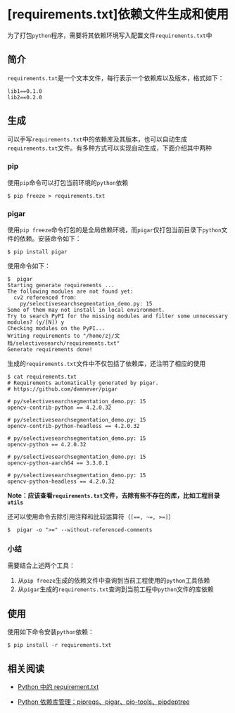 
# [requirements.txt]依赖文件生成和使用

为了打包`python`程序，需要将其依赖环境写入配置文件`requirements.txt`中

## 简介

`requirements.txt`是一个文本文件，每行表示一个依赖库以及版本，格式如下：

```
lib1==0.1.0
lib2==0.2.0
```

## 生成

可以手写`requirements.txt`中的依赖库及其版本，也可以自动生成`requirements.txt`文件。有多种方式可以实现自动生成，下面介绍其中两种

### pip

使用`pip`命令可以打包当前环境的`python`依赖

```
$ pip freeze > requirements.txt
```

### pigar

使用`pip freeze`命令打包的是全局依赖环境，而`pigar`仅打包当前目录下`python`文件的依赖。安装命令如下：

```
$ pip install pigar
```

使用命令如下：

```
$  pigar
Starting generate requirements ...
The following modules are not found yet:
  cv2 referenced from:
    py/selectivesearchsegmentation_demo.py: 15
Some of them may not install in local environment.
Try to search PyPI for the missing modules and filter some unnecessary modules? (y/[N]) y
Checking modules on the PyPI...
Writing requirements to "/home/zj/文档/selectivesearch/requirements.txt"
Generate requirements done!
```

生成的`requirements.txt`文件中不仅包括了依赖库，还注明了相应的使用

```
$ cat requirements.txt
# Requirements automatically generated by pigar.
# https://github.com/damnever/pigar

# py/selectivesearchsegmentation_demo.py: 15
opencv-contrib-python == 4.2.0.32

# py/selectivesearchsegmentation_demo.py: 15
opencv-contrib-python-headless == 4.2.0.32

# py/selectivesearchsegmentation_demo.py: 15
opencv-python == 4.2.0.32

# py/selectivesearchsegmentation_demo.py: 15
opencv-python-aarch64 == 3.3.0.1

# py/selectivesearchsegmentation_demo.py: 15
opencv-python-headless == 4.2.0.32
```

**Note：应该查看`requirements.txt`文件，去除有些不存在的库，比如工程目录`utils`**

还可以使用命令去除引用注释和比较运算符（`[==, ~=, >=]`）

```
$  pigar -o ">=" --without-referenced-comments
```

### 小结

需要结合上述两个工具：

1. 从`pip freeze`生成的依赖文件中查询到当前工程使用的`python`工具依赖
2. 从`pigar`生成的`requirements.txt`查询到当前工程中`python`文件的库依赖

## 使用

使用如下命令安装`python`依赖：

```
$ pip install -r requirements.txt
```

## 相关阅读

* [Python 中的 requirement.txt](https://zhuanlan.zhihu.com/p/69058584)

* [Python 依赖库管理：pipreqs、pigar、pip-tools、pipdeptree](https://zhuanlan.zhihu.com/p/89756247)
